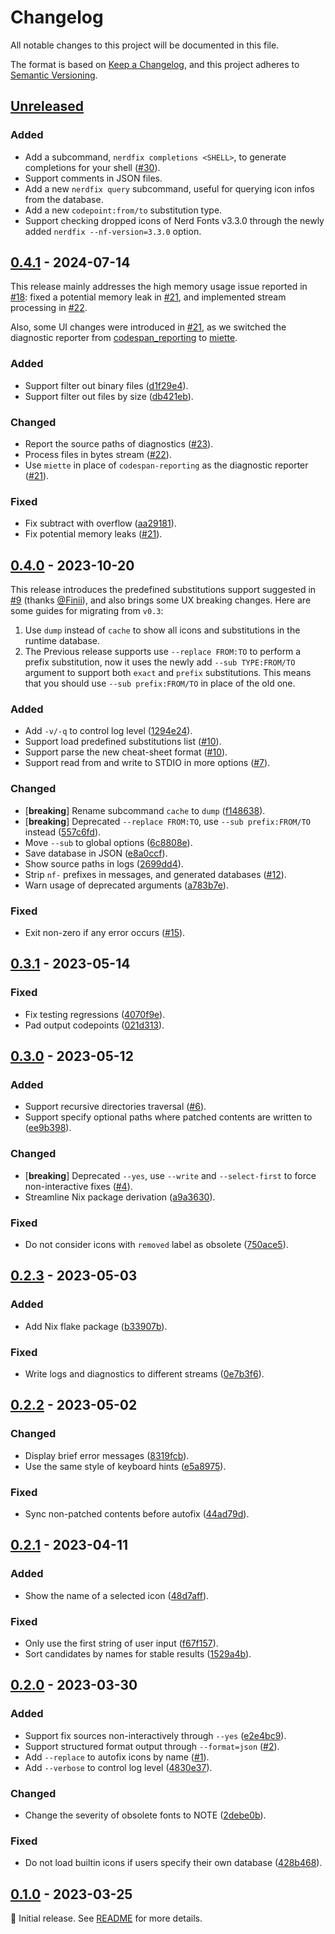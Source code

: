 # Changelog

All notable changes to this project will be documented in this file.

The format is based on [Keep a Changelog](https://keepachangelog.com/en/1.1.0/), and this project
adheres to [Semantic Versioning](https://semver.org/spec/v2.0.0.html).

<!--
Here's a template for each release section. This file should only include changes that are
noticeable to end-users since the last release. For developers, this project follows
[Conventional Commits](https://www.conventionalcommits.org/en/v1.0.0/) to track changes.

## [1.0.0] - YYYY-MM-DD

### Added

- [**breaking**] Always place breaking changes at the top.
- Append other changes in chronological order under the relevant subsections.

### Changed

### Deprecated

### Removed

### Fixed

### Security

[1.0.0]: https://github.com/user/repo/compare/v0.0.0..v1.0.0
-->

## [Unreleased]

### Added

- Add a subcommand, `nerdfix completions <SHELL>`, to generate completions for your shell
  ([#30](https://github.com/loichyan/nerdfix/pull/30)).
- Support comments in JSON files.
- Add a new `nerdfix query` subcommand, useful for querying icon infos from the database.
- Add a new `codepoint:from/to` substitution type.
- Support checking dropped icons of Nerd Fonts v3.3.0 through the newly added
  `nerdfix --nf-version=3.3.0` option.

## [0.4.1] - 2024-07-14

This release mainly addresses the high memory usage issue reported in
[#18](https://github.com/loichyan/nerdfix/pull/18): fixed a potential memory leak in
[#21](https://github.com/loichyan/nerdfix/pull/21), and implemented stream processing in
[#22](https://github.com/loichyan/nerdfix/pull/22).

Also, some UI changes were introduced in [#21](https://github.com/loichyan/nerdfix/pull/21), as we
switched the diagnostic reporter from
[codespan_reporting](https://docs.rs/codespan-reporting/latest/codespan_reporting) to
[miette](https://docs.rs/miette/latest/miette).

### Added

- Support filter out binary files
  ([d1f29e4](https://github.com/loichyan/nerdfix/commit/d1f29e4bdd40b784090486fc7bf798ecd42997fb)).
- Support filter out files by size
  ([db421eb](https://github.com/loichyan/nerdfix/commit/db421ebfa941d7ea4e2ce386fef4d576922bbf4a)).

### Changed

- Report the source paths of diagnostics ([#23](https://github.com/loichyan/nerdfix/pull/23)).
- Process files in bytes stream ([#22](https://github.com/loichyan/nerdfix/pull/22)).
- Use `miette` in place of `codespan-reporting` as the diagnostic reporter
  ([#21](https://github.com/loichyan/nerdfix/pull/21)).

### Fixed

- Fix subtract with overflow
  ([aa29181](https://github.com/loichyan/nerdfix/commit/aa29181aa41c094e60e519b7c61b95adf331f866)).
- Fix potential memory leaks ([#21](https://github.com/loichyan/nerdfix/pull/21)).

## [0.4.0] - 2023-10-20

This release introduces the predefined substitutions support suggested in
[#9](https://github.com/loichyan/nerdfix/issues/9) (thanks [@Finii](https://github.com/Finii)), and
also brings some UX breaking changes. Here are some guides for migrating from `v0.3`:

1. Use `dump` instead of `cache` to show all icons and substitutions in the runtime database.
2. The Previous release supports use `--replace FROM:TO` to perform a prefix substitution, now it
   uses the newly add `--sub TYPE:FROM/TO` argument to support both `exact` and `prefix`
   substitutions. This means that you should use `--sub prefix:FROM/TO` in place of the old one.

### Added

- Add `-v/-q` to control log level
  ([1294e24](https://github.com/loichyan/nerdfix/commit/1294e24972baaf5e0b88a3021745f2ae6a261e20)).
- Support load predefined substitutions list ([#10](https://github.com/loichyan/nerdfix/pull/10)).
- Support parse the new cheat-sheet format ([#10](https://github.com/loichyan/nerdfix/pull/10)).
- Support read from and write to STDIO in more options
  ([#7](https://github.com/loichyan/nerdfix/pull/7)).

### Changed

- [**breaking**] Rename subcommand `cache` to `dump`
  ([f148638](http://github.com/loichyan/nerdfix/commit/2bbfc04ea356228a92f714a84a23246004320c3f)).
- [**breaking**] Deprecated `--replace FROM:TO`, use `--sub prefix:FROM/TO` instead
  ([557c6fd](http://github.com/loichyan/nerdfix/commit/557c6fd1a7173ad6e34e431406577a3adf66ed97)).
- Move `--sub` to global options
  ([6c8808e](https://github.com/loichyan/nerdfix/commit/6c8808e61dabaaf1bb91bd079c47862a62eed7ff)).
- Save database in JSON
  ([e8a0ccf](https://github.com/loichyan/nerdfix/commit/e8a0ccf2a944a2a25e49251ceaf0158cbd0791df)).
- Show source paths in logs
  ([2699dd4](https://github.com/loichyan/nerdfix/commit/2699dd4f4f7d1a1cf540f6afb7e4d38215648400)).
- Strip `nf-` prefixes in messages, and generated databases
  ([#12](https://github.com/loichyan/nerdfix/pull/12)).
- Warn usage of deprecated arguments
  ([a783b7e](https://github.com/loichyan/nerdfix/commit/a783b7e96b38edfb0e7dda0de1f56d6d9c64100a)).

### Fixed

- Exit non-zero if any error occurs ([#15](https://github.com/loichyan/nerdfix/pull/15)).

## [0.3.1] - 2023-05-14

### Fixed

- Fix testing regressions
  ([4070f9e](https://github.com/loichyan/nerdfix/commit/4070f9e894337ca7d3f7641258428ad6d7cd6332)).
- Pad output codepoints
  ([021d313](https://github.com/loichyan/nerdfix/commit/021d313ab3d1821e5bcf5d0d8d39a7d5fcdec776)).

## [0.3.0] - 2023-05-12

### Added

- Support recursive directories traversal ([#6](https://github.com/loichyan/nerdfix/pull/6)).
- Support specify optional paths where patched contents are written to
  ([ee9b398](https://github.com/loichyan/nerdfix/commit/ee9b398268b38ebbec59609f30d6f753ab6ef152)).

### Changed

- [**breaking**] Deprecated `--yes`, use `--write` and `--select-first` to force non-interactive
  fixes ([#4](https://github.com/loichyan/nerdfix/pull/4)).
- Streamline Nix package derivation
  ([a9a3630](https://github.com/loichyan/nerdfix/commit/a9a3630c6eafe6558fcca49aa964243d0f5b688f)).

### Fixed

- Do not consider icons with `removed` label as obsolete
  ([750ace5](https://github.com/loichyan/nerdfix/commit/750ace506f4c52fd0fa437411102b5be18a3a354)).

## [0.2.3] - 2023-05-03

### Added

- Add Nix flake package
  ([b33907b](https://github.com/loichyan/nerdfix/commit/b33907b0d5b605376377dabd950526eacb3cd5e4)).

### Fixed

- Write logs and diagnostics to different streams
  ([0e7b3f6](https://github.com/loichyan/nerdfix/commit/0e7b3f6389b0a783a2f2838f701f645f69548e2f)).

## [0.2.2] - 2023-05-02

### Changed

- Display brief error messages
  ([8319fcb](https://github.com/loichyan/nerdfix/commit/8319fcbfa4eccb5f7f87d5a4804e5cda51d9393b)).
- Use the same style of keyboard hints
  ([e5a8975](https://github.com/loichyan/nerdfix/commit/e5a8975cffbeac417c4b68e56a742941e33f85bd)).

### Fixed

- Sync non-patched contents before autofix
  ([44ad79d](https://github.com/loichyan/nerdfix/commit/44ad79dd357cd351685f8aea7aa54cab88f1ea32)).

## [0.2.1] - 2023-04-11

### Added

- Show the name of a selected icon
  ([48d7aff](https://github.com/loichyan/nerdfix/commit/48d7aff8b57fd04312f311d09bb9d2b718e8b461)).

### Fixed

- Only use the first string of user input
  ([f67f157](https://github.com/loichyan/nerdfix/commit/f67f157218e4d4c018fdc8aedb0c21542d9f7de7)).
- Sort candidates by names for stable results
  ([1529a4b](https://github.com/loichyan/nerdfix/commit/1529a4b1b186dd2369e5ccf712d4844fd84be5d2)).

## [0.2.0] - 2023-03-30

### Added

- Support fix sources non-interactively through `--yes`
  ([e2e4bc9](https://github.com/loichyan/nerdfix/commit/e2e4bc9c275294ff4f1d97650b26475b80e7af47)).
- Support structured format output through `--format=json`
  ([#2](https://github.com/loichyan/nerdfix/pull/2)).
- Add `--replace` to autofix icons by name ([#1](https://github.com/loichyan/nerdfix/pull/1)).
- Add `--verbose` to control log level
  ([4830e37](https://github.com/loichyan/nerdfix/commit/4830e3766cc4892b6eefad567da2cc5fb3a4a677)).

### Changed

- Change the severity of obsolete fonts to NOTE
  ([2debe0b](https://github.com/loichyan/nerdfix/commit/2debe0b337f5f4c101abd53701ab4fb59e740475)).

### Fixed

- Do not load builtin icons if users specify their own database
  ([428b468](https://github.com/loichyan/nerdfix/commit/428b468e92d575740bd283a37719e03924a89bcf)).

## [0.1.0] - 2023-03-25

🎉 Initial release. See [README](https://github.com/loichyan/nerdfix/blob/v0.1.0/README.md) for more
details.

[Unreleased]: https://github.com/loichyan/nerdfix/compare/v0.4.1..HEAD
[0.4.1]: https://github.com/loichyan/nerdfix/compare/v0.4.0..v0.4.1
[0.4.0]: https://github.com/loichyan/nerdfix/compare/v0.3.1..v0.4.0
[0.3.1]: https://github.com/loichyan/nerdfix/compare/v0.3.0..v0.3.1
[0.3.0]: https://github.com/loichyan/nerdfix/compare/v0.2.3..v0.3.0
[0.2.3]: https://github.com/loichyan/nerdfix/compare/v0.2.2..v0.2.3
[0.2.2]: https://github.com/loichyan/nerdfix/compare/v0.2.1..v0.2.2
[0.2.1]: https://github.com/loichyan/nerdfix/compare/v0.2.0..v0.2.1
[0.2.0]: https://github.com/loichyan/nerdfix/compare/v0.1.0..v0.2.0
[0.1.0]: https://github.com/loichyan/nerdfix/releases/tag/v0.1.0

